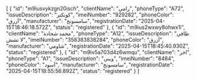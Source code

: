 [
  {
    "id": "m9iusvykzgn20isch",
    "clientName": "رامي",
    "phoneType": "A72",
    "issueDescription": "كونكتر",
    "imeiNumber": "929282",
    "phoneColor": "أزرق",
    "manufacturer": "سامسونج",
    "registrationDate": "2025-04-15T18:46:18.572Z",
    "status": "registered"
  },
  {
    "id": "m9ius2wxwy8ohwx1i",
    "clientName": "محمد شحادة",
    "phoneType": "A12",
    "issueDescription": "طافي لا تشش",
    "imeiNumber": "358383838284",
    "phoneColor": "أزرق",
    "manufacturer": "شاومي",
    "registrationDate": "2025-04-15T18:45:40.930Z",
    "status": "registered"
  },
  {
    "id": "m9iv5a703d4z6wmqu",
    "clientName": "اخر",
    "phoneType": "A1",
    "issueDescription": "وبني",
    "imeiNumber": "8484",
    "phoneColor": "أسود",
    "manufacturer": "سامسونج",
    "registrationDate": "2025-04-15T18:55:56.892Z",
    "status": "registered"
  }
]